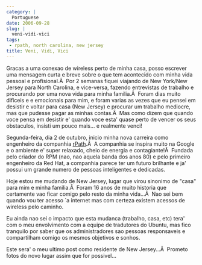 ```yaml
---
category: |
  Portuguese
date: 2006-09-28
slug: |
  veni-vidi-vici
tags:
 - rpath, north carolina, new jersey
title: Veni, Vidi, Vici
---
```


Gracas a uma conexao de wireless perto de minha casa, posso escrever uma
mensagem curta e breve sobre o que tem acontecido com minha vida pessoal
e profisional.Â  Por 2 semanas fiquei viajando de New York/New Jersey
para North Carolina, e vice-versa, fazendo entrevistas de trabalho e
procurando por uma nova vida para minha familia.Â  Foram dias muito
dificeis e e emocionais para mim, e foram varias as vezes que eu pensei
em desistir e voltar para casa (New Jersey) e procurar um trabalho
mediocre, mas que pudesse pagar as minhas contas.Â  Mas como dizem que
quando voce pensa em desistir e' quando voce esta' quase perto de vencer
os seus obstaculos, insisti um pouco mais... e realmente venci!

Segunda-feira, dia 2 de outubro, inicio minha nova carreira como
engenheiro da companhia [rPath](http://www.rpath.com/corp/).Â  A
companhia se inspira muito na Google e o ambiente e' super relaxado,
cheio de energia e contagiante!Â  Fundada pelo criador do RPM (nao, nao
aquela banda dos anos 80) e pelo primeiro engenheiro da Red Hat, a
companhia parece ter um futuro brilhante e ja' possui um grande numero
de pessoas inteligentes e dedicadas.

Hoje estou me mudando de New Jersey, lugar que virou sinonimo de "casa"
para mim e minha familia.Â  Foram 16 anos de muito historia que
certamente vao ficar comigo pelo resto da minha vida...Â  Nao sei bem
quando vou ter acesso \`a internet mas com certeza existem acessos de
wireless pelo caminho.

Eu ainda nao sei o impacto que esta mudanca (trabalho, casa, etc) tera'
com o meu envolvimento com a equipe de tradutores do Ubuntu, mas fico
tranquilo por saber que os administradores sao pessoas responsaveis e
compartilham comigo os mesmos objetivos e sonhos.

Este sera' o meu ultimo post como residente de New Jersey...Â  Prometo
fotos do novo lugar assim que for possivel...
